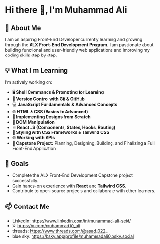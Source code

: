 # Hi there 👋, I'm Muhammad Ali

## 🌱 About Me
I am an aspiring Front-End Developer currently learning and growing through the **ALX Front-End Development Program**. I am passionate about building functional and user-friendly web applications and improving my coding skills step by step.

## 💡 What I'm Learning
I’m actively working on:

- 🖥️ **Shell Commands & Prompting for Learning**  
- 🔧 **Version Control with Git & GitHub**  
- 💻 **JavaScript Fundamentals & Advanced Concepts**  
- 🌐 **HTML & CSS (Basics to Advanced)**  
- 🎨 **Implementing Designs from Scratch**  
- 🧩 **DOM Manipulation**  
- ⚛️ **React JS (Components, States, Hooks, Routing)**  
- 🎨 **Styling with CSS Frameworks & Tailwind CSS**  
- 🌐 **Working with APIs**  
- 🚀 **Capstone Project:** Planning, Designing, Building, and Finalizing a Full Front-End Application

## 🚀 Goals
- Complete the ALX Front-End Development Capstone project successfully.  
- Gain hands-on experience with **React** and **Tailwind CSS**.  
- Contribute to open-source projects and collaborate with other learners.  

## 📫 Contact Me
- LinkedIn: https://www.linkedin.com/in/muhammad-ali-seid/
- X: https://x.com/muhammad10_ali
- threads: https://www.threads.com/@asad_022_
- blue sky: https://bsky.app/profile/muhammadali0.bsky.social

